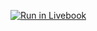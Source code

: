 [![Run in Livebook](https://livebook.dev/badge/v1/black.svg)](https://livebook.dev/run?url=https%3A%2F%2Fraw.githubusercontent.com%2Frob-brown%2FAdventOfCode2021%2Fmain%2Fday10%2FDay10.livemd)
